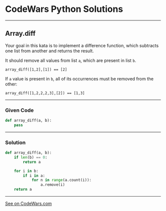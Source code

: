 # CodeWars Python Solutions

---

## Array.diff

Your goal in this kata is to implement a difference function, which subtracts one list from another and returns the result.

It should remove all values from list `a`, which are present in list `b`.


```
array_diff([1,2],[1]) == [2]
```


If `a` value is present in `b`, all of its occurrences must be removed from the other:


```
array_diff([1,2,2,2,3],[2]) == [1,3]
```

---

### Given Code


```python
def array_diff(a, b):
    pass
```

---

### Solution


```python
def array_diff(a, b):
    if len(b) == 0:
        return a

    for i in b:
        if i in a:
            for n in range(a.count(i)):
                a.remove(i)
    return a
```


---


[See on CodeWars.com](https://www.codewars.com/kata/523f5d21c841566fde000009/)
